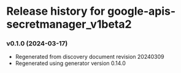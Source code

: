 # Release history for google-apis-secretmanager_v1beta2

### v0.1.0 (2024-03-17)

* Regenerated from discovery document revision 20240309
* Regenerated using generator version 0.14.0

